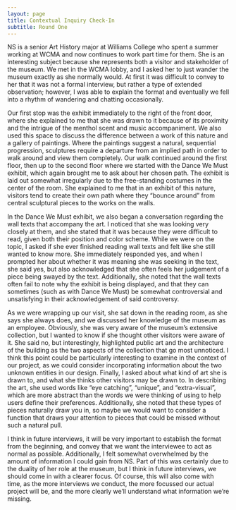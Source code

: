 ```yaml
---
layout: page
title: Contextual Inquiry Check-In
subtitle: Round One
---
```


NS is a senior Art History major at Williams College who spent a summer working at WCMA and now continues to work part time for them. She is an interesting subject because she represents both a visitor and stakeholder of the museum. We met in the WCMA lobby, and I asked her to just wander the museum exactly as she normally would. At first it was difficult to convey to her that it was not a formal interview, but rather a type of extended observation; however, I was able to explain the format and eventually we fell into a rhythm of wandering and chatting occasionally.

Our first stop was the exhibit immediately to the right of the front door, where she explained to me that she was drawn to it because of its proximity and the intrigue of the menthol scent and music accompaniment. We also used this space to discuss the difference between a work of this nature and a gallery of paintings. Where the paintings suggest a natural, sequential progression, sculptures require a departure from an implied path in order to walk around and view them completely. Our walk continued around the first floor, then up to the second floor where we started with the Dance We Must exhibit, which again brought me to ask about her chosen path. The exhibit is laid out somewhat irregularly due to the free-standing costumes in the center of the room. She explained to me that in an exhibit of this nature, visitors tend to create their own path where they “bounce around” from central sculptural pieces to the works on the walls. 

In the Dance We Must exhibit, we also began a conversation regarding the wall texts that accompany the art. I noticed that she was looking very closely at them, and she stated that it was because they were difficult to read, given both their position and color scheme. While we were on the topic, I asked if she ever finished reading wall texts and felt like she still wanted to know more. She immediately responded yes, and when I prompted her about whether it was meaning she was seeking in the text, she said yes, but also acknowledged that she often feels her judgement of a piece being swayed by the text. Additionally, she noted that the wall texts often fail to note why the exhibit is being displayed, and that they can sometimes (such as with Dance We Must) be somewhat controversial and unsatisfying in their acknowledgement of said controversy.

As we were wrapping up our visit, she sat down in the reading room, as she says she always does, and we discussed her knowledge of the museum as an employee. Obviously, she was very aware of the museum’s extensive collection, but I wanted to know if she thought other visitors were aware of it. She said no, but interestingly, highlighted public art and the architecture of the building as the two aspects of the collection that go most unnoticed. I think this point could be particularly interesting to examine in the context of our project, as we could consider incorporating information about the two unknown entities in our design. Finally, I asked about what kind of art she is drawn to, and what she thinks other visitors may be drawn to. In describing the art, she used words like “eye catching”, “unique”, and “extra-visual”, which are more abstract than the words we were thinking of using to help users define their preferences. Additionally, she noted that these types of pieces naturally draw you in, so maybe we would want to consider a function that draws your attention to pieces that could be missed without such a natural pull.

I think in future interviews, it will be very important to establish the format from the beginning, and convey that we want the interviewee to act as normal as possible. Additionally, I felt somewhat overwhelmed by the amount of information I could gain from NS. Part of this was certainly due to the duality of her role at the museum, but I think in future interviews, we should come in with a clearer focus. Of course, this will also come with time, as the more interviews we conduct, the more focussed our actual project will be, and the more clearly we’ll understand what information we’re missing. 

